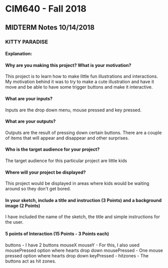 # CIM640 - Fall 2018

## MIDTERM Notes 10/14/2018

### KITTY PARADISE

#### Explanation:
#### Why are you making this project? What is your motivation?
This project is to learn how to make little fun illustrations and interactions.
My motivation behind it was to try to make a cute illustration and have it
move and be able to have some trigger buttons and make it interactive.

#### What are your inputs?
Inputs are the drop down menu, mouse pressed and key pressed.

#### What are your outputs?
Outputs are the result of pressing down certain buttons.
There are a couple of items that will appear and disappear and other surprises.

#### Who is the target audience for your project?
The target audience for this particular project are little kids

#### Where will your project be displayed?
This project would be displayed in areas where kids would be waiting around
so they don't get bored.


#### In your sketch, include a title and instruction (3 Points) and a background image (2 Points)
I have included the name of the sketch, the title and simple instructions for the user.


#### 5 points of Interaction (15 Points - 3 Points each)
buttons - I have 2 buttons 
mouseX mouseY - For this, I also used mousePressed option where hearts drop down
mousePressed - One mouse pressed option where hearts drop down
keyPressed - 
hitzones - The buttons act as hit zones. 
